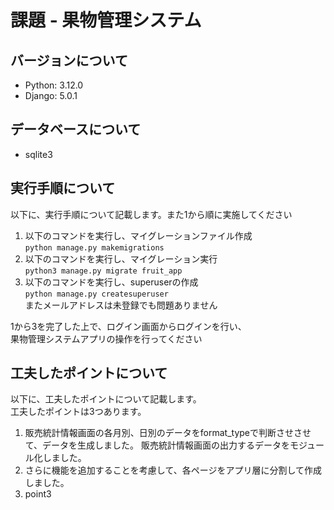 # 課題 - 果物管理システム

## バージョンについて
- Python: 3.12.0
- Django: 5.0.1

## データベースについて
- sqlite3

## 実行手順について
以下に、実行手順について記載します。また1から順に実施してください  
1. 以下のコマンドを実行し、マイグレーションファイル作成  
```python manage.py makemigrations```
2. 以下のコマンドを実行し、マイグレーション実行  
```python3 manage.py migrate fruit_app```
3. 以下のコマンドを実行し、superuserの作成  
```python manage.py createsuperuser```  
またメールアドレスは未登録でも問題ありません

1から3を完了した上で、ログイン画面からログインを行い、  
果物管理システムアプリの操作を行ってください

## 工夫したポイントについて  
以下に、工夫したポイントについて記載します。  
工夫したポイントは3つあります。
1. 販売統計情報画面の各月別、日別のデータをformat_typeで判断させさせて、データを生成しました。
   販売統計情報画面の出力するデータをモジュール化しました。
2. さらに機能を追加することを考慮して、各ページをアプリ層に分割して作成しました。
3. point3
   

